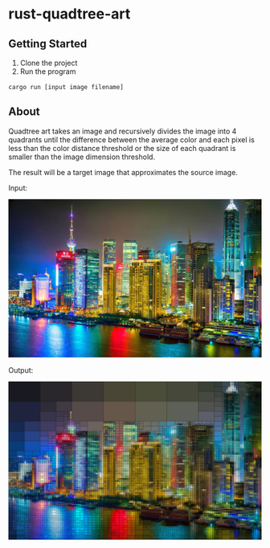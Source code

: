 # rust-quadtree-art

## Getting Started

1. Clone the project
2. Run the program
```
cargo run [input image filename]
```

## About

Quadtree art takes an image and recursively divides the image into 4 quadrants until the difference between the average color and each pixel is less than the color distance threshold or the size of each quadrant is smaller than the image dimension threshold.

The result will be a target image that approximates the source image.

Input:
<div style="display:inline-block;">
<img src="https://raw.githubusercontent.com/samuelyuan/rust-quadtree-art/master/screenshots/city_input.jpg" />
</div>

Output:

<div style="display:inline-block;">
<img src="https://raw.githubusercontent.com/samuelyuan/rust-quadtree-art/master/screenshots/city_output.png" />
</div>